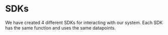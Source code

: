 # SDKs

We have created 4 different SDKs for interacting with our system. Each SDK has the same function and uses the same datapoints.



